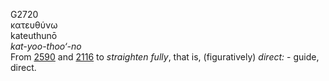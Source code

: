 <body>
  <p>G2720<br>  κατευθύνω  <br> kateuthunō  <br><i>kat-yoo-thoo‘-no </i><br>From <a href="g2590.htm">2590</a> and <a href="g2116.htm">2116</a>  to <i>straighten</i> <i>fully</i>, that is, (figuratively) <i>direct:</i> - guide, direct.<br></p>
 </body>